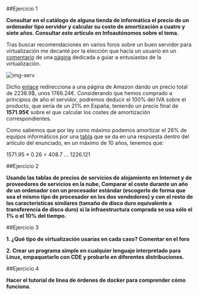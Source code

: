 ##Ejercicio 1

**Consultar en el catálogo de alguna tienda de informática el precio de un ordenador tipo servidor y calcular su coste de amortización a cuatro y siete años. Consultar este artículo en Infoautónomos sobre el tema.**

[comentario]:http://www.tinkertry.com/superguide-home-virtualization-server-enthusiasts-colorful-variety-of-esxi-whiteboxes/
[página]:http://www.amazon.com/gp/registry/wishlist/1S6RGAOHWS4BL/ref=cm_wl_rlist_go_o
[img-serv]:http://ecx.images-amazon.com/images/I/41eG4jk2arL.jpg
[enlace]:http://www.amazon.com/gp/registry/wishlist/1S6RGAOHWS4BL/ref=cm_wl_rlist_go_o
[tabla]:http://www.infoautonomos.com/informacion-al-dia/fiscalidad/gastos-deducibles-autonomos-irpf-estimacion-directa/

Tras buscar recomendaciones en varios foros sobre un buen servidor para virtualización me decanté por la elección que hacía un usuario en un [comentario] de una [página] dedicada a guiar a entusiastas de la virtualización.

![img-serv]

Dicho [enlace] redirecciona a una página de Amazon dando un precio total de 2238.9$, unos 1766.24€. Considerando que hemos comprado a principios de año el servidor, podremos deducir el 100% del IVA sobre el producto, que sería de un 21% en España, teniendo un precio final de **1571.95€** sobre el que calcular los costes de amortización correspondientes.

Como sabemos que por ley como máximo podemos amortizar el 26% de equipos informáticos por una [tabla] que se da en una respuesta dentro del artículo del enunciado, en un máximo de 10 años, tenemos que:

1571.95 * 0.26 = 408.7
...
1226.121


##Ejercicio 2

**Usando las tablas de precios de servicios de alojamiento en Internet y de proveedores de servicios en la nube, Comparar el coste durante un año de un ordenador con un procesador estándar (escogerlo de forma que sea el mismo tipo de procesador en los dos vendedores) y con el resto de las características similares (tamaño de disco duro equivalente a transferencia de disco duro) si la infraestructura comprada se usa sólo el 1% o el 10% del tiempo.**


##Ejercicio 3

**1. ¿Qué tipo de virtualización usarías en cada caso? Comentar en el foro**

**2. Crear un programa simple en cualquier lenguaje interpretado para Linux, empaquetarlo con CDE y probarlo en diferentes distribuciones.**


##Ejercicio 4

**Hacer el tutorial de línea de órdenes de docker para comprender cómo funciona.**
